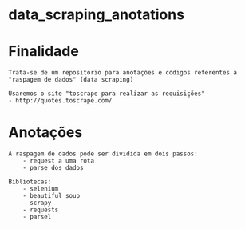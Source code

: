 # data_scraping_anotations

# Finalidade

    Trata-se de um repositório para anotações e códigos referentes à "raspagem de dados" (data scraping)

    Usaremos o site "toscrape para realizar as requisições"
    - http://quotes.toscrape.com/


# Anotações

    A raspagem de dados pode ser dividida em dois passos:
        - request a uma rota
        - parse dos dados
    
    Bibliotecas:
        - selenium
        - beautiful soup
        - scrapy
        - requests
        - parsel
